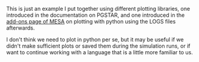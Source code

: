 This is just an example I put together using different plotting libraries, one 
introduced in the documentation on PGSTAR, and one introduced in the [add-ons 
page of MESA](https://cococubed.com/mesa_market/add-ons.html)
on plotting with python using the LOGS files afterwards.

I don't think we need to plot in python per se, but it may be useful if we 
didn't make sufficient plots or saved them during the simulation runs, or if 
want to continue working with a language that is a little more familiar to us.
